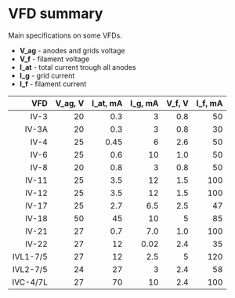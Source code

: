 # VFD summary

Main specifications on some VFDs.

* **V_ag** - anodes and grids voltage
* **V_f** - filament voltage
* **I_at** - total current trough all anodes
* **I_g** - grid current
* **I_f** - filament current

|    VFD    | V_ag, V | I_at, mA | I_g, mA | V_f, V | I_f, mA |
|----------:|--------:|---------:|--------:|-------:|--------:|
|      IV-3 |      20 |      0.3 |       3 |    0.8 |      50 |
|     IV-3А |      20 |      0.3 |       3 |    0.8 |      30 |
|      IV-4 |      25 |     0.45 |       6 |    2.6 |      50 |
|      IV-6 |      25 |      0.6 |      10 |    1.0 |      50 |
|      IV-8 |      20 |      0.8 |       3 |    0.8 |      50 |
|     IV-11 |      25 |      3.5 |      12 |    1.5 |     100 |
|     IV-12 |      25 |      3.5 |      12 |    1.5 |     100 |
|     IV-17 |      25 |      2.7 |     6.5 |    2.5 |      47 |
|     IV-18 |      50 |       45 |      10 |      5 |      85 |
|     IV-21 |      27 |      0.7 |     7.0 |    1.0 |     100 |
|     IV-22 |      27 |       12 |    0.02 |    2.4 |      35 |
|  IVL1-7/5 |      27 |       12 |     2.5 |      5 |     120 |
|  IVL2-7/5 |      24 |       27 |       3 |    2.4 |      58 |
|  IVC-4/7L |      27 |       70 |      10 |    2.4 |     100 |



























